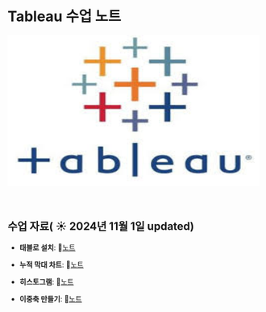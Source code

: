 # Tableau 수업 노트

<img src="태블로.jpg" width="500" height="300">

&nbsp;

## 수업 자료( ☀️ 2024년 11월 1일 updated)




- **태블로 설치**:  📄[노트](https://www.notion.so/131df982be6580088687fec533f0108c)
  &nbsp;

- **누적 막대 차트**:  📄[노트](https://www.notion.so/131df982be658046a9a7e76c04aaea55?pvs=21)

- **히스토그램**:  📄[노트](https://www.notion.so/131df982be6580f7876bcd5739186753?pvs=21)

- **이중축 만들기**:  📄[노트](https://www.notion.so/134df982be658002bf13d699e46914dc?pvs=21)
